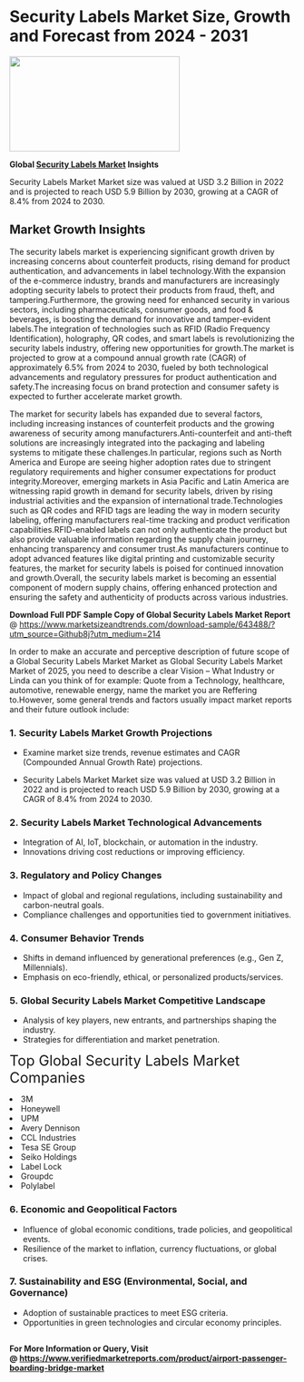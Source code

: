 <H1>Security Labels Market Size, Growth and Forecast from 2024 - 2031</H1><img class="aligncenter size-medium wp-image-584254" src="https://thirdeyenews.in/wp-content/uploads/2024/09/Global-Market-Research-300x168.jpeg" alt="" width="300" height="168" /><p><strong>Global&nbsp;<a href="https://www.marketsizeandtrends.com/download-sample/643488/?utm_source=Github8j?utm_medium=214">Security Labels Market</a> Insights</strong></p><p>Security Labels Market Market size was valued at USD 3.2 Billion in 2022 and is projected to reach USD 5.9 Billion by 2030, growing at a CAGR of 8.4% from 2024 to 2030.</p><p><h2>Market Growth Insights</h2> <p>The security labels market is experiencing significant growth driven by increasing concerns about counterfeit products, rising demand for product authentication, and advancements in label technology.With the expansion of the e-commerce industry, brands and manufacturers are increasingly adopting security labels to protect their products from fraud, theft, and tampering.Furthermore, the growing need for enhanced security in various sectors, including pharmaceuticals, consumer goods, and food & beverages, is boosting the demand for innovative and tamper-evident labels.The integration of technologies such as RFID (Radio Frequency Identification), holography, QR codes, and smart labels is revolutionizing the security labels industry, offering new opportunities for growth.The market is projected to grow at a compound annual growth rate (CAGR) of approximately 6.5% from 2024 to 2030, fueled by both technological advancements and regulatory pressures for product authentication and safety.The increasing focus on brand protection and consumer safety is expected to further accelerate market growth.</p> <p>The market for security labels has expanded due to several factors, including increasing instances of counterfeit products and the growing awareness of security among manufacturers.Anti-counterfeit and anti-theft solutions are increasingly integrated into the packaging and labeling systems to mitigate these challenges.In particular, regions such as North America and Europe are seeing higher adoption rates due to stringent regulatory requirements and higher consumer expectations for product integrity.Moreover, emerging markets in Asia Pacific and Latin America are witnessing rapid growth in demand for security labels, driven by rising industrial activities and the expansion of international trade.Technologies such as QR codes and RFID tags are leading the way in modern security labeling, offering manufacturers real-time tracking and product verification capabilities.RFID-enabled labels can not only authenticate the product but also provide valuable information regarding the supply chain journey, enhancing transparency and consumer trust.As manufacturers continue to adopt advanced features like digital printing and customizable security features, the market for security labels is poised for continued innovation and growth.Overall, the security labels market is becoming an essential component of modern supply chains, offering enhanced protection and ensuring the safety and authenticity of products across various industries.</p> <p><span class=""><strong>Download Full PDF Sample Copy of Global Security Labels Market Report</strong> @ <a href="https://www.marketsizeandtrends.com/download-sample/643488/?utm_source=Github8j?utm_medium=214" target="_blank">https://www.marketsizeandtrends.com/download-sample/643488/?utm_source=Github8j?utm_medium=214</a></span></p><p>In order to make an accurate and perceptive description of future scope of a Global&nbsp;Security Labels Market Market as Global&nbsp;Security Labels Market Market of 2025, you need to describe a clear Vision &ndash; What Industry or Linda can you think of for example: Quote from a Technology, healthcare, automotive, renewable energy, name the market you are Reffering to.However, some general trends and factors usually impact market reports and their future outlook include:</p><h3>1.&nbsp;<strong>Security Labels Market Growth Projections</strong></h3><ul><li>Examine market size trends, revenue estimates and CAGR (Compounded Annual Growth Rate) projections.</li><li><p>Security Labels Market Market size was valued at USD 3.2 Billion in 2022 and is projected to reach USD 5.9 Billion by 2030, growing at a CAGR of 8.4% from 2024 to 2030.</p></li></ul><h3>2.&nbsp;<strong>Security Labels Market Technological Advancements</strong></h3><ul><li>Integration of AI, IoT, blockchain, or automation in the industry.</li><li>Innovations driving cost reductions or improving efficiency.</li></ul><h3>3.&nbsp;<strong>Regulatory and Policy Changes</strong></h3><ul><li>Impact of global and regional regulations, including sustainability and carbon-neutral goals.</li><li>Compliance challenges and opportunities tied to government initiatives.</li></ul><h3>4.&nbsp;<strong>Consumer Behavior Trends</strong></h3><ul><li>Shifts in demand influenced by generational preferences (e.g., Gen Z, Millennials).</li><li>Emphasis on eco-friendly, ethical, or personalized products/services.</li></ul><h3>5.&nbsp;<strong>Global Security Labels Market Competitive Landscape</strong></h3><ul><li>Analysis of key players, new entrants, and partnerships shaping the industry.</li><li>Strategies for differentiation and market penetration.</li></ul><p data-pm-slice="1 1 []"><span style="color: inherit; font-family: inherit; font-size: 25px;">Top Global Security Labels Market Companies</span></p><div class="" data-test-id=""><p><li>3M</li><li> Honeywell</li><li> UPM</li><li> Avery Dennison</li><li> CCL Industries</li><li> Tesa SE Group</li><li> Seiko Holdings</li><li> Label Lock</li><li> Groupdc</li><li> Polylabel</li></p></div><h3>6.&nbsp;<strong>Economic and Geopolitical Factors</strong></h3><ul><li>Influence of global economic conditions, trade policies, and geopolitical events.</li><li>Resilience of the market to inflation, currency fluctuations, or global crises.</li></ul><h3>7.&nbsp;<strong>Sustainability and ESG (Environmental, Social, and Governance)</strong></h3><ul><li>Adoption of sustainable practices to meet ESG criteria.</li><li>Opportunities in green technologies and circular economy principles.</li></ul><h2><strong style="font-size: 14px;">For More Information or Query, Visit @&nbsp;</strong><a style="background-color: #ffffff; font-size: 14px;" href="https://www.marketsizeandtrends.com/report/security-labels-market/" target="_blank">https://www.verifiedmarketreports.com/product/airport-passenger-boarding-bridge-market</a></h2>